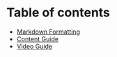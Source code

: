 # Table of contents

* [Markdown Formatting](README.md)
* [Content Guide](content-guide.md)
* [Video Guide](video-guide.md)

